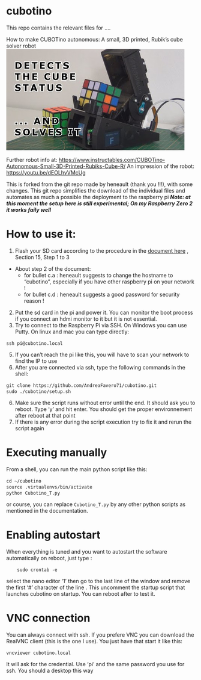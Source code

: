 # cubotino

This repo contains the relevant files for ....

How to make CUBOTino autonomous: A small, 3D printed, Rubik’s cube solver robot
![title image](/images/title.jpg)

Further robot info at: https://www.instructables.com/CUBOTino-Autonomous-Small-3D-Printed-Rubiks-Cube-R/
An impression of the robot: https://youtu.be/dEOLhvVMcUg

This is forked from the git repo made by heneault (thank you !!!), with some changes.
This git repo simplifies the download of the individual files and automates as much a possible the deployment to the raspberry pi
***Note: at this moment the setup here is still experimental; On my Raspberry Zero 2 it works faily well***

# How to use it:
1. Flash your SD card according to the procedure in the [document here](doc/How_to_make_CUBOTino_autonomous_robot_20220622.pdf) , Section 15, Step 1 to 3
  - About step 2 of the document:
    - for bullet c.a : heneault suggests to change the hostname to “cubotino”, especially if you have other raspberry pi on your network !
    - for bullet c.d : heneault suggests a good password for security reason !
2. Put the sd card in the pi and power it. You can monitor the boot process if you connect an hdmi monitor to it but it is not essential. 
3. Try to connect to the Raspberry Pi via SSH. On Windows you can use Putty. On linux and mac you can type directly:
```
ssh pi@cubotino.local
```
5. If you can’t reach the pi like this, you will have to scan your network to find the IP to use
6. After you are connected via ssh, type the following commands in the shell:
```
git clone https://github.com/AndreaFavero71/cubotino.git
sudo ./cubotino/setup.sh
```
6. Make sure the script runs without error until the end. It should ask you to reboot. Type ‘y’ and hit enter. You should get the proper environnement after reboot at that point
7. If there is any error during the script execution try to fix it and rerun the script again

# Executing manually
From a shell, you can run the main python script like this:
```
cd ~/cubotino
source .virtualenvs/bin/activate
python Cubotino_T.py
```
or course, you can replace `Cubotino_T.py` by any other python scripts as mentioned in the documentation.


# Enabling autostart
When everything is tuned and you want to autostart the software automatically on reboot, just type :
```
    sudo crontab -e
```
select the nano editor ‘1’ then go to the last line of the window and remove the first ‘#’ character of the line . This uncomment the startup script that launches cubotino on startup. You can reboot after to test it.

# VNC connection
You can always connect with ssh. If you prefere VNC you can download the RealVNC client (this is the one I use). You just have that start it like this:
```
vncviewer cubotino.local
```
It will ask for the credential. Use ‘pi’ and the same password you use for ssh. You should a desktop this way
